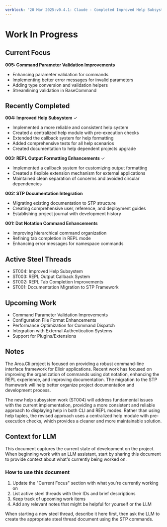 ```yaml
---
verblock: "20 Mar 2025:v0.4.1: Claude - Completed Improved Help Subsystem implementation"
---
```

# Work In Progress

## Current Focus

**005: Command Parameter Validation Improvements**

- Enhancing parameter validation for commands
- Implementing better error messages for invalid parameters
- Adding type conversion and validation helpers
- Streamlining validation in BaseCommand

## Recently Completed

**004: Improved Help Subsystem** ✓

- Implemented a more reliable and consistent help system
- Created a centralized help module with pre-execution checks
- Extended the callback system for help formatting
- Added comprehensive tests for all help scenarios
- Created documentation to help dependent projects upgrade

**003: REPL Output Formatting Enhancements** ✓

- Implemented a callback system for customizing output formatting
- Created a flexible extension mechanism for external applications
- Maintained clean separation of concerns and avoided circular dependencies

**002: STP Documentation Integration**

- Migrating existing documentation to STP structure
- Creating comprehensive user, reference, and deployment guides
- Establishing project journal with development history

**001: Dot Notation Command Enhancements**

- Improving hierarchical command organization
- Refining tab completion in REPL mode
- Enhancing error messages for namespace commands

## Active Steel Threads

- ST004: Improved Help Subsystem
- ST003: REPL Output Callback System
- ST002: REPL Tab Completion Improvements
- ST001: Documentation Migration to STP Framework

## Upcoming Work

- Command Parameter Validation Improvements
- Configuration File Format Enhancements
- Performance Optimization for Command Dispatch
- Integration with External Authentication Systems
- Support for Plugins/Extensions

## Notes

The Arca.Cli project is focused on providing a robust command-line interface framework for Elixir applications. Recent work has focused on improving the organization of commands using dot notation, enhancing the REPL experience, and improving documentation. The migration to the STP framework will help better organize project documentation and development process.

The new help subsystem work (ST004) will address fundamental issues with the current implementation, providing a more consistent and reliable approach to displaying help in both CLI and REPL modes. Rather than using help tuples, the revised approach uses a centralized help module with pre-execution checks, which provides a cleaner and more maintainable solution.

## Context for LLM

This document captures the current state of development on the project. When beginning work with an LLM assistant, start by sharing this document to provide context about what's currently being worked on.

### How to use this document

1. Update the "Current Focus" section with what you're currently working on
2. List active steel threads with their IDs and brief descriptions
3. Keep track of upcoming work items
4. Add any relevant notes that might be helpful for yourself or the LLM

When starting a new steel thread, describe it here first, then ask the LLM to create the appropriate steel thread document using the STP commands.